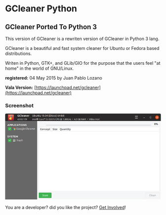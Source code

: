 # GCleaner Python
## GCleaner Ported To Python 3

This version of GCleaner is a rewriten version of GCleaner in Python 3 lang.

GCleaner is a beautiful and fast system cleaner for Ubuntu or Fedora based distributions.

Writen in Python, GTK+, and GLib/GIO for the purpose that the users feel "at home" in the world of GNU/Linux.

__registered:__ 04 May 2015 by Juan Pablo Lozano

__Vala Version:__ [https://launchpad.net/gcleaner](https://launchpad.net/gcleaner)


### Screenshot

![alt text](https://raw.githubusercontent.com/gcleaner/gcleaner-python/master/screenshots/gcleaner_stable_1.png "stable_1 version of GCleaner")

You are a developer? did you like the project? [Get Involved](https://gcleaner.github.io/get_involved)!

